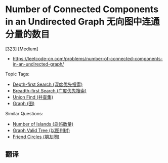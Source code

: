 # Number of Connected Components in an Undirected Graph 无向图中连通分量的数目

[323] [Medium]

- https://leetcode-cn.com/problems/number-of-connected-components-in-an-undirected-graph/

Topic Tags:

- [Depth-first Search (深度优先搜索)](https://leetcode-cn.com/tag/depth-first-search/)
- [Breadth-first Search (广度优先搜索)](https://leetcode-cn.com/tag/breadth-first-search/)
- [Union Find (并查集)](https://leetcode-cn.com/tag/union-find/)
- [Graph (图)](https://leetcode-cn.com/tag/graph/)

Similar Questions:

- [Number of Islands (岛屿数量)](https://leetcode-cn.com/problems/number-of-islands/)
- [Graph Valid Tree (以图判树)](https://leetcode-cn.com/problems/graph-valid-tree/)
- [Friend Circles (朋友圈)](https://leetcode-cn.com/problems/friend-circles/)

## 翻译
